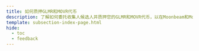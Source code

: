 ```yaml
---
title: 如何质押GLMR和MOVR代币
description: 了解如何委托收集人候选人并质押您的GLMR和MOVR代币，以在Moonbeam和Moonriver上获得质押奖励。
template: subsection-index-page.html
hide:
  - toc
  - feedback
---
```

